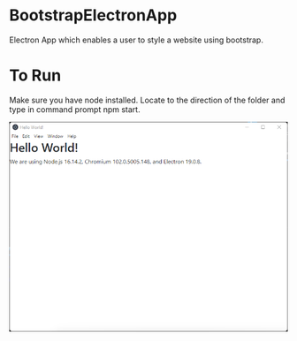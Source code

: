# BootstrapElectronApp
Electron App which enables a user to style a website using bootstrap.

# To Run

Make sure you have node installed.
Locate to the direction of the folder and type in command prompt npm start.

<img src='https://github.com/LuciaWyn/BootstrapElectronApp/blob/main/Screenshot%2007-16-2022%2023.39.44.png'/>
